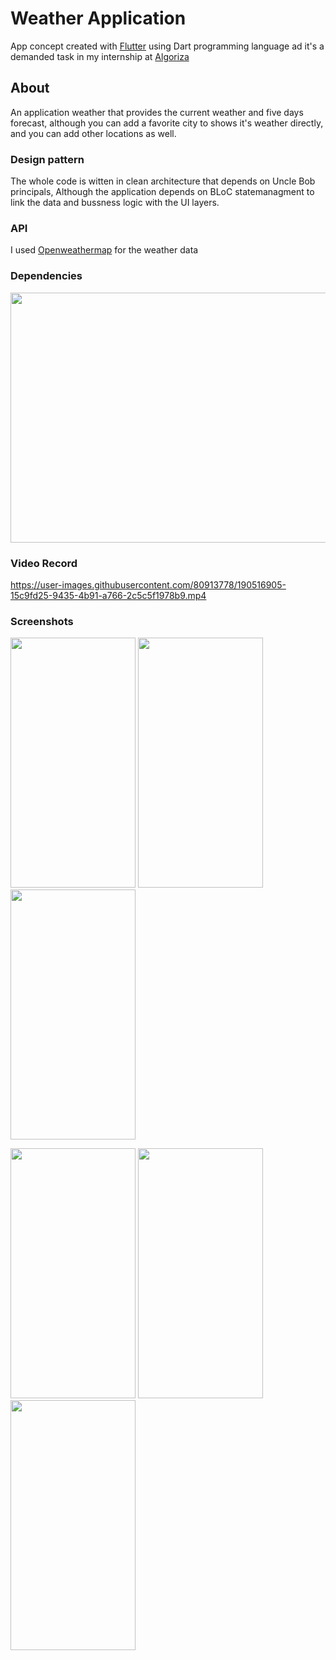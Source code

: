 # Weather Application

App concept created with [Flutter](https://flutter.dev/) using Dart programming language ad it's a demanded task in my internship at [Algoriza](https://algoriza.com/?fbclid=IwAR2zSo9Bh3oEs4COrz4p6rcDJsN75cydCJKD4HloAVlW1uTz2li-GgUGN-o)

## About

An application weather that provides the current weather and five days forecast, although you can add a favorite city to shows it's weather directly, and you can add other locations as well.

### Design pattern

The whole code is witten in clean architecture that depends on Uncle Bob principals, Although the application depends on BLoC statemanagment to link the data and bussness logic with the UI layers.

### API

I used [Openweathermap](https://openweathermap.org/api) for the weather data

### Dependencies

<p align="left">
<img weather3 src="https://user-images.githubusercontent.com/80913778/190516760-f41b8ed8-9cc8-4460-90dd-6e2d71b80e85.png" width="800" height="400">
</p>

### Video Record

https://user-images.githubusercontent.com/80913778/190516905-15c9fd25-9435-4b91-a766-2c5c5f1978b9.mp4

### Screenshots

<p float="center">
  <img Screenshot (95) src="https://user-images.githubusercontent.com/80913778/190519260-370d8776-3020-4713-b28e-1589fd395742.png" width="200" height="400"/>
  <img Screenshot (102) src="https://user-images.githubusercontent.com/80913778/190519280-1cf4a88b-ed1c-4ccb-a594-2d7d1ca64d4f.png" width="200" height="400"/> 
  <img Screenshot (97) src="https://user-images.githubusercontent.com/80913778/190519275-5cf02c99-1dd3-4ac0-b94d-080e56e799f7.png" width="200" height="400"/> 
</p>

<p float="left">
  <img Screenshot (98) src="https://user-images.githubusercontent.com/80913778/190519619-a743ba7b-178a-4ba8-9315-f70c0c8623c6.png" width="200" height="400"/>
  <img Screenshot (99) src="https://user-images.githubusercontent.com/80913778/190519623-7642f7b4-bae3-406d-91a3-a0f6ae2a4c4b.png" width="200" height="400"/> 
  <img Screenshot (100) src="https://user-images.githubusercontent.com/80913778/190519626-a61bb84a-d5e7-46c6-ae3b-8222c9901850.png" width="200" height="400"/> 
</p>


